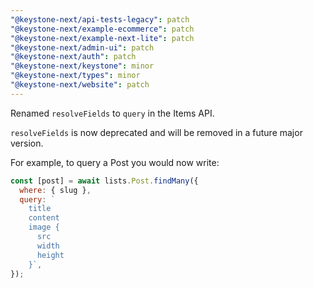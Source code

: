 ```yaml
---
"@keystone-next/api-tests-legacy": patch
"@keystone-next/example-ecommerce": patch
"@keystone-next/example-next-lite": patch
"@keystone-next/admin-ui": patch
"@keystone-next/auth": patch
"@keystone-next/keystone": minor
"@keystone-next/types": minor
"@keystone-next/website": patch
---
```


Renamed `resolveFields` to `query` in the Items API.

`resolveFields` is now deprecated and will be removed in a future major version.

For example, to query a Post you would now write:

```js
const [post] = await lists.Post.findMany({
  where: { slug },
  query: `
    title
    content
    image {
      src
      width
      height
    }`,
});
```
